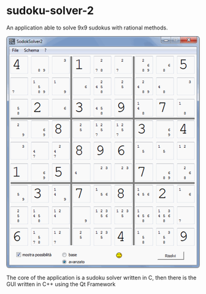 sudoku-solver-2
===============

An application able to solve 9x9 sudokus with rational methods.

![Preview](img/sudsolv.png)

The core of the application is a sudoku solver written in C, then there is the GUI written in C++ using the Qt Framework

